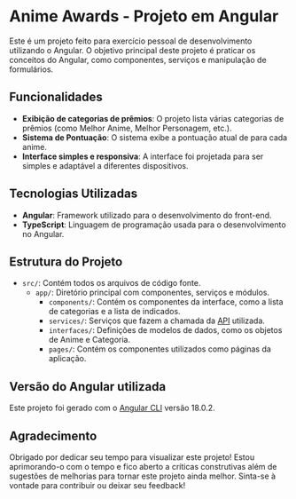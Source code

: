 # Anime Awards - Projeto em Angular

Este é um projeto feito para exercício pessoal de desenvolvimento utilizando o Angular. O objetivo principal deste projeto é praticar os conceitos do Angular, como componentes, serviços e manipulação de formulários.

## Funcionalidades

- **Exibição de categorias de prêmios**: O projeto lista várias categorias de prêmios (como Melhor Anime, Melhor Personagem, etc.).
- **Sistema de Pontuação**: O sistema exibe a pontuação atual de para cada anime.
- **Interface simples e responsiva**: A interface foi projetada para ser simples e adaptável a diferentes dispositivos.

## Tecnologias Utilizadas

- **Angular**: Framework utilizado para o desenvolvimento do front-end.
- **TypeScript**: Linguagem de programação usada para o desenvolvimento no Angular.

## Estrutura do Projeto

- `src/`: Contém todos os arquivos de código fonte.
  - `app/`: Diretório principal com componentes, serviços e módulos.
    - `components/`: Contém os componentes da interface, como a lista de categorias e a lista de indicados.
    - `services/`: Serviços que fazem a chamada da [API](https://github.com/ThiagoCOliv/AnimeAwardsBackEnd/tree/main) utilizada.
    - `interfaces/`: Definições de modelos de dados, como os objetos de Anime e Categoria.
    - `pages/`: Contém os componentes utilizados como páginas da aplicação.

## Versão do Angular utilizada

Este projeto foi gerado com o [Angular CLI](https://github.com/angular/angular-cli) versão 18.0.2.

## Agradecimento

Obrigado por dedicar seu tempo para visualizar este projeto! Estou aprimorando-o com o tempo e fico aberto a críticas construtivas além de sugestões de melhorias para tornar este projeto ainda melhor. Sinta-se à vontade para contribuir ou deixar seu feedback!
